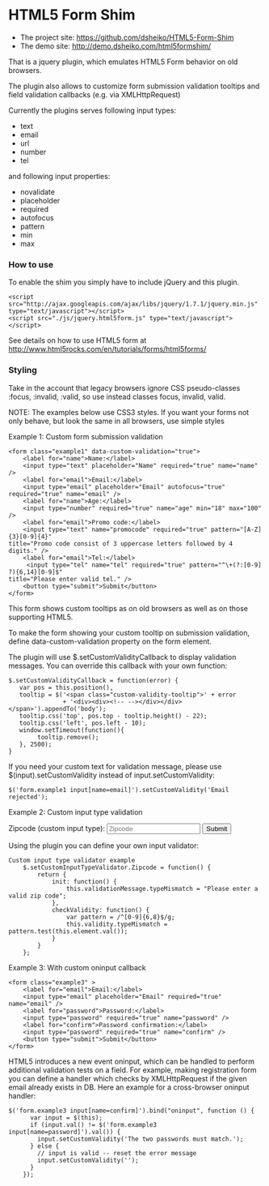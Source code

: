 # HTML5 Form Shim

* The project site: https://github.com/dsheiko/HTML5-Form-Shim
* The demo site: http://demo.dsheiko.com/html5formshim/

That is a jquery plugin, which emulates HTML5 Form behavior on old browsers.

The plugin also allows to customize form submission validation tooltips and field validation callbacks
(e.g. via XMLHttpRequest)

Currently the plugins serves following input types:

* text
* email
* url
* number
* tel

and following input properties:

* novalidate
* placeholder
* required
* autofocus
* pattern
* min
* max

### How to use
To enable the shim you simply have to include jQuery and this plugin.

    <script src="http://ajax.googleapis.com/ajax/libs/jquery/1.7.1/jquery.min.js" type="text/javascript"></script>
    <script src="./js/jquery.html5form.js" type="text/javascript"></script>


See details on how to use HTML5 form at http://www.html5rocks.com/en/tutorials/forms/html5forms/

### Styling

Take in the account that legacy browsers ignore CSS pseudo-classes :focus, :invalid, :valid, so use instead classes focus, invalid, valid.

NOTE: The examples below use CSS3 styles. If you want your forms not only behave, but look the same in all browsers, use simple styles

Example 1: Custom form submission validation

    <form class="example1" data-custom-validation="true">
        <label for="name">Name:</label>
        <input type="text" placeholder="Name" required="true" name="name"  />
        <label for="email">Email:</label>
        <input type="email" placeholder="Email" autofocus="true" required="true" name="email" />
        <label for="name">Age:</label>
        <input type="number" required="true" name="age" min="18" max="100" />
        <label for="email">Promo code:</label>
        <input type="text" name="promocode" required="true" pattern="[A-Z]{3}[0-9]{4}"
    title="Promo code consist of 3 uppercase letters followed by 4 digits." />
        <label for="email">Tel:</label>
         <input type="tel" name="tel" required="true" pattern="^\+(?:[0-9] ?){6,14}[0-9]$"
    title="Please enter valid tel." />
        <button type="submit">Submit</button>
    </form>


This form shows custom tooltips as on old browsers as well as on those supporting HTML5.

To make the form showing your custom tooltip on submission validation, define data-custom-validation property on the
form element.

The plugin will use $.setCustomValidityCallback to display validation messages. You can override this callback with
your own function:

    $.setCustomValidityCallback = function(error) {
       var pos = this.position(),
       tooltip = $('<span class="custom-validity-tooltip">' + error
                   + '<div><div><!-- --></div></div></span>').appendTo('body');
       tooltip.css('top', pos.top - tooltip.height() - 22);
       tooltip.css('left', pos.left - 10);
       window.setTimeout(function(){
            tooltip.remove();
       }, 2500);
    }


If you need your custom text for validation message, please use $(input).setCustomValidity
instead of input.setCustomValidity:

    $('form.example1 input[name=email]').setCustomValidity('Email rejected');


Example 2: Custom input type validation

   <form class="example2">
        <label for="name">Zipcode (custom input type):</label>
        <input type="zipcode" placeholder="Zipcode" required="true" name="zipcode"  />
        <button type="submit">Submit</button>
    </form>


Using the plugin you can define your own input validator:

    Custom input type validator example
        $.setCustomInputTypeValidator.Zipcode = function() {
            return {
                init: function() {
                    this.validationMessage.typeMismatch = "Please enter a valid zip code";
                },
                checkValidity: function() {
                    var pattern = /^[0-9]{6,8}$/g;
                    this.validity.typeMismatch = pattern.test(this.element.val());
                }
            }
        };


Example 3: With custom oninput callback

    <form class="example3" >
        <label for="email">Email:</label>
        <input type="email" placeholder="Email" required="true" name="email" />
        <label for="password">Password:</label>
        <input type="password" required="true" name="password" />
        <label for="confirm">Password confirmation:</label>
        <input type="password" required="true" name="confirm" />
        <button type="submit">Submit</button>
    </form>


HTML5 introduces a new event oninput, which can be handled to perform additional validation tests on a field.
For example, making registration form you can define a handler which checks by XMLHttpRequest if the given email
already exists in DB. Here an example for a cross-browser oninput handler:

    $('form.example3 input[name=confirm]').bind("oninput", function () {
          var input = $(this);
          if (input.val() != $('form.example3 input[name=password]').val()) {
            input.setCustomValidity('The two passwords must match.');
          } else {
            // input is valid -- reset the error message
            input.setCustomValidity('');
          }
        });
